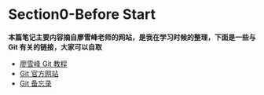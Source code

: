 # Section0-Before Start

**本篇笔记主要内容摘自廖雪峰老师的网站，是我在学习时候的整理，下面是一些与 Git 有关的链接，大家可以自取**

- [廖雪峰 Git 教程](https://www.liaoxuefeng.com/wiki/896043488029600)
- [Git 官方网站](http://git-scm.com)
- [Git 备忘录](https://liaoxuefeng.gitee.io/resource.liaoxuefeng.com/git/git-cheat-sheet.pdf)
